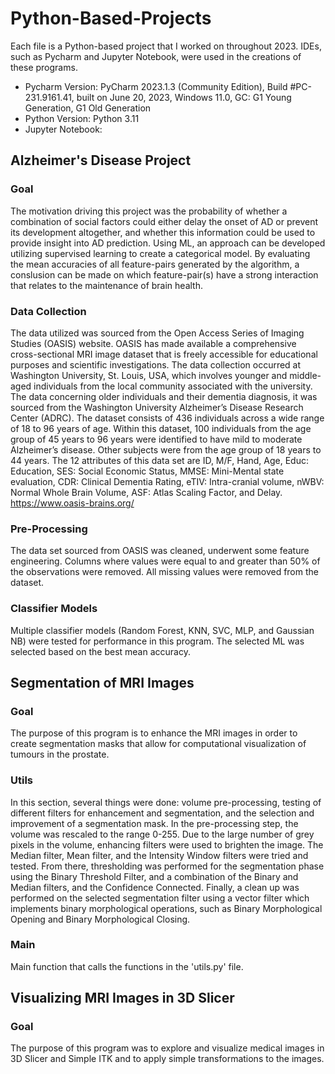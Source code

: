 # Python-Based-Projects
Each file is a Python-based project that I worked on throughout 2023. IDEs, such as Pycharm and Jupyter Notebook, were used in the creations of these programs. 
- Pycharm Version:
  PyCharm 2023.1.3 (Community Edition), Build #PC-231.9161.41, built on June 20, 2023, Windows 11.0, GC: G1 Young Generation, G1 Old Generation
- Python Version:
  Python 3.11
- Jupyter Notebook:


## Alzheimer's Disease Project
### Goal
The motivation driving this project was the probability of whether a combination of social factors could either delay the onset of AD or prevent its development altogether, and whether this information could be used to provide insight into AD prediction. Using ML, an approach can be developed utilizing supervised learning to create a categorical model. By evaluating the mean accuracies of all feature-pairs generated by the algorithm, a conslusion can be made on which feature-pair(s) have a strong interaction that relates to the maintenance of brain health.
### Data Collection
The data utilized was sourced from the Open Access Series of Imaging Studies (OASIS) website. OASIS has made available a comprehensive cross-sectional MRI image dataset that is freely accessible for educational purposes and scientific investigations. The data collection occurred at Washington University, St. Louis, USA, which involves younger and middle-aged individuals from the local community associated with the university. The data concerning older individuals and their dementia diagnosis, it was sourced from the Washington University Alzheimer’s Disease Research Center (ADRC). The dataset consists of 436 individuals across a wide range of 18 to 96 years of age. Within this dataset, 100 individuals from the age group of 45 years to 96 years were identified to have mild to moderate Alzheimer’s disease. Other subjects were from the age group of 18 years to 44 years. The 12 attributes of this data set are ID, M/F, Hand, Age, Educ: Education, SES: Social Economic Status, MMSE: Mini-Mental state evaluation, CDR: Clinical Dementia Rating, eTIV: Intra-cranial volume, nWBV: Normal Whole Brain Volume, ASF: Atlas Scaling Factor, and Delay.
https://www.oasis-brains.org/ 
### Pre-Processing
The data set sourced from OASIS was cleaned, underwent some feature engineering. Columns where values were equal to and greater than 50% of the observations were removed. All missing values were removed from the dataset.
### Classifier Models
Multiple classifier models (Random Forest, KNN, SVC, MLP, and Gaussian NB) were tested for performance in this program. The selected ML was selected based on the best mean accuracy.


## Segmentation of MRI Images
### Goal 
The purpose of this program is to enhance the MRI images in order to create segmentation masks that allow for computational visualization of tumours in the prostate.
### Utils
In this section, several things were done: volume pre-processing, testing of different filters for enhancement and segmentation, and the selection and improvement of a segmentation mask.
In the pre-processing step, the volume was rescaled to the range 0-255. Due to the large number of grey pixels in the volume, enhancing filters were used to brighten the image. The Median filter, Mean filter, and the Intensity Window filters were tried and tested. From there, thresholding was performed for the segmentation phase using the Binary Threshold Filter, and a combination of the Binary and Median filters, and the Confidence Connected. Finally, a clean up was performed on the selected segmentation filter using a vector filter which implements binary morphological operations, such as Binary Morphological Opening and Binary Morphological Closing.
### Main
Main function that calls the functions in the 'utils.py' file.


## Visualizing MRI Images in 3D Slicer
### Goal
The purpose of this program was to explore and visualize medical images in 3D Slicer and Simple ITK and to apply simple transformations to the images.

